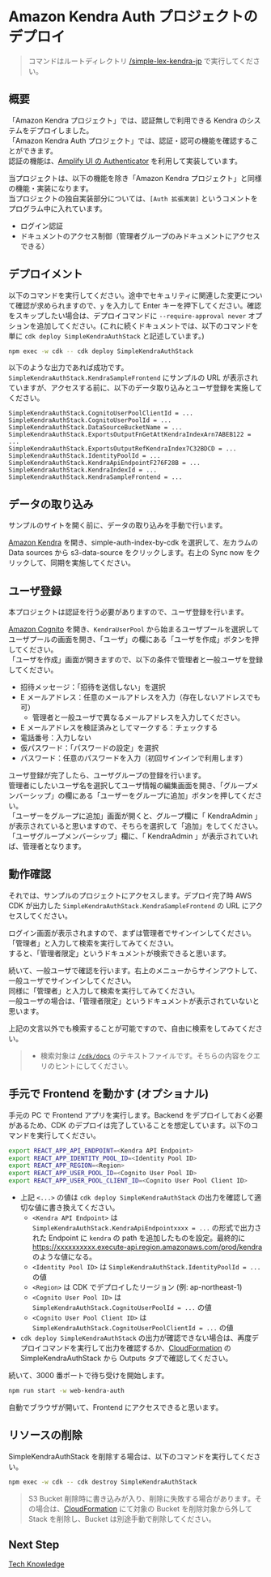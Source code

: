 # Amazon Kendra Auth プロジェクトのデプロイ

> コマンドはルートディレクトリ [/simple-lex-kendra-jp](/) で実行してください。

## 概要
「Amazon Kendra プロジェクト」では、認証無しで利用できる Kendra のシステムをデプロイしました。  
「Amazon Kendra Auth プロジェクト」では、認証・認可の機能を確認することができます。  
認証の機能は、[Amplify UI の Authenticator](https://ui.docs.amplify.aws/react/connected-components/authenticator) を利用して実装しています。  

当プロジェクトは、以下の機能を除き「Amazon Kendra プロジェクト」と同様の機能・実装になります。  
当プロジェクトの独自実装部分については、`[Auth 拡張実装]` というコメントをプログラム中に入れています。  
* ログイン認証
* ドキュメントのアクセス制御（管理者グループのみドキュメントにアクセスできる）

## デプロイメント

以下のコマンドを実行してください。途中でセキュリティに関連した変更について確認が求められますので、`y` を入力して Enter キーを押下してください。確認をスキップしたい場合は、デプロイコマンドに `--require-approval never` オプションを追加してください。(これに続くドキュメントでは、以下のコマンドを単に `cdk deploy SimpleKendraAuthStack` と記述しています。)

```bash
npm exec -w cdk -- cdk deploy SimpleKendraAuthStack
```

以下のような出力であれば成功です。`SimpleKendraAuthStack.KendraSampleFrontend` にサンプルの URL が表示されていますが、アクセスする前に、以下のデータ取り込みとユーザ登録を実施してください。

```
SimpleKendraAuthStack.CognitoUserPoolClientId = ...
SimpleKendraAuthStack.CognitoUserPoolId = ...
SimpleKendraAuthStack.DataSourceBucketName = ...
SimpleKendraAuthStack.ExportsOutputFnGetAttKendraIndexArn7ABEB122 = ...
SimpleKendraAuthStack.ExportsOutputRefKendraIndex7C32BDCD = ...
SimpleKendraAuthStack.IdentityPoolId = ...
SimpleKendraAuthStack.KendraApiEndpointF276F28B = ...
SimpleKendraAuthStack.KendraIndexId = ...
SimpleKendraAuthStack.KendraSampleFrontend = ...
```

## データの取り込み

サンプルのサイトを開く前に、データの取り込みを手動で行います。

[Amazon Kendra](https://console.aws.amazon.com/kendra/home) を開き、simple-auth-index-by-cdk を選択して、左カラムの Data sources から s3-data-source をクリックします。右上の Sync now をクリックして、同期を実施してください。

## ユーザ登録

本プロジェクトは認証を行う必要がありますので、ユーザ登録を行います。  

[Amazon Cognito](https://console.aws.amazon.com/cognito/home) を開き、`KendraUserPool` から始まるユーザプールを選択してユーザプールの画面を開き、「ユーザ」の欄にある「ユーザを作成」ボタンを押してください。  
「ユーザを作成」画面が開きますので、以下の条件で管理者と一般ユーザを登録してください。  
* 招待メッセージ：「招待を送信しない」を選択
* E メールアドレス：任意のメールアドレスを入力（存在しないアドレスでも可）
  * 管理者と一般ユーザで異なるメールアドレスを入力してください。
* E メールアドレスを検証済みとしてマークする：チェックする
* 電話番号：入力しない
* 仮パスワード：「パスワードの設定」を選択
* パスワード：任意のパスワードを入力（初回サインインで利用します）

ユーザ登録が完了したら、ユーザグループの登録を行います。  
管理者にしたいユーザ名を選択してユーザ情報の編集画面を開き、「グループメンバーシップ」の欄にある「ユーザーをグループに追加」ボタンを押してください。  
「ユーザーをグループに追加」画面が開くと、グループ欄に「 KendraAdmin 」が表示されていると思いますので、そちらを選択して「追加」をしてください。  
「ユーザグループメンバーシップ」欄に、「 KendraAdmin 」が表示されていれば、管理者となります。  

## 動作確認
それでは、サンプルのプロジェクトにアクセスします。デプロイ完了時 AWS CDK が出力した `SimpleKendraAuthStack.KendraSampleFrontend` の URL にアクセスしてください。  

ログイン画面が表示されますので、まずは管理者でサインインしてください。  
「管理者」と入力して検索を実行してみてください。  
すると、「管理者限定」というドキュメントが検索できると思います。  

続いて、一般ユーザで確認を行います。右上のメニューからサインアウトして、一般ユーザでサインインしてください。  
同様に「管理者」と入力して検索を実行してみてください。  
一般ユーザの場合は、「管理者限定」というドキュメントが表示されていないと思います。  

上記の文言以外でも検索することが可能ですので、自由に検索をしてみてください。
> - 検索対象は [`/cdk/docs`](/cdk/docs) のテキストファイルです。そちらの内容をクエリのヒントにしてください。
## 手元で Frontend を動かす (オプショナル)

手元の PC で Frontend アプリを実行します。Backend をデプロイしておく必要があるため、CDK のデプロイは完了していることを想定しています。以下のコマンドを実行してください。

```bash
export REACT_APP_API_ENDPOINT=<Kendra API Endpoint>
export REACT_APP_IDENTITY_POOL_ID=<Identity Pool ID>
export REACT_APP_REGION=<Region>
export REACT_APP_USER_POOL_ID=<Cognito User Pool ID>
export REACT_APP_USER_POOL_CLIENT_ID=<Cognito User Pool Client ID>
```

- 上記 `<...>` の値は `cdk deploy SimpleKendraAuthStack` の出力を確認して適切な値に書き換えてください。
  - `<Kendra API Endpoint>` は `SimpleKendraAuthStack.KendraApiEndpointxxxx = ...` の形式で出力された Endpoint に `kendra` の path を追加したものを設定。最終的に https://xxxxxxxxxx.execute-api.region.amazonaws.com/prod/kendra のような値になる。
  - `<Identity Pool ID>` は `SimpleKendraAuthStack.IdentityPoolId = ...` の値
  - `<Region>` は CDK でデプロイしたリージョン (例: ap-northeast-1)
  - `<Cognito User Pool ID>` は `SimpleKendraAuthStack.CognitoUserPoolId = ...` の値
  - `<Cognito User Pool Client ID>` は `SimpleKendraAuthStack.CognitoUserPoolClientId = ...` の値
- `cdk deploy SimpleKendraAuthStack` の出力が確認できない場合は、再度デプロイコマンドを実行して出力を確認するか、[CloudFormation](https://console.aws.amazon.com/cloudformation) の SimpleKendraAuthStack から Outputs タブで確認してください。

続いて、3000 番ポートで待ち受けを開始します。

```bash
npm run start -w web-kendra-auth
```

自動でブラウザが開いて、Frontend にアクセスできると思います。

## リソースの削除

SimpleKendraAuthStack を削除する場合は、以下のコマンドを実行してください。

```bash
npm exec -w cdk -- cdk destroy SimpleKendraAuthStack
```

> S3 Bucket 削除時に書き込みが入り、削除に失敗する場合があります。その場合は、[CloudFormation](https://console.aws.amazon.com/cloudformation) にて対象の Bucket を削除対象から外して Stack を削除し、Bucket は別途手動で削除してください。

## Next Step

[Tech Knowledge](/docs/06_TECH_KNOWLEDGE.md)
